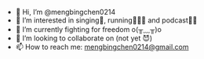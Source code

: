 - 👋 Hi, I’m @mengbingchen0214
- 👀 I’m interested in singing🎤, running🏃🏻‍♀️ and podcast👂🏻
- 🌱 I’m currently fighting for freedom o(╥﹏╥)o
- 💞️ I’m looking to collaborate on (not yet 😈)
- 📫 How to reach me: mengbingchen0214@gmail.com

<!---
mengbingchen0214/mengbingchen0214 is a ✨ special ✨ repository because its `README.md` (this file) appears on your GitHub profile.
You can click the Preview link to take a look at your changes.
--->
